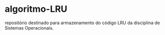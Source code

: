 # algoritmo-LRU
repositório destinado para armazenamento do código LRU da disciplina de Sistemas Operacionais.

